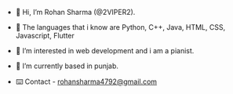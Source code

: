 - 👋 Hi, I’m Rohan Sharma (@2VIPER2).

- 📍 The languages that i know are 
      Python,
      C++,
      Java,
      HTML,
      CSS,
      Javascript,
      Flutter
      
- 👀 I’m interested in web development and i am a pianist.

- 🌱 I’m currently based in punjab.

-  ⌨️ Contact - rohansharma4792@gmail.com
<!---
2VIPER2/2VIPER2 is a ✨ special ✨ repository because its `README.md` (this file) appears on your GitHub profile.
You can click the Preview link to take a look at your changes.
--->
